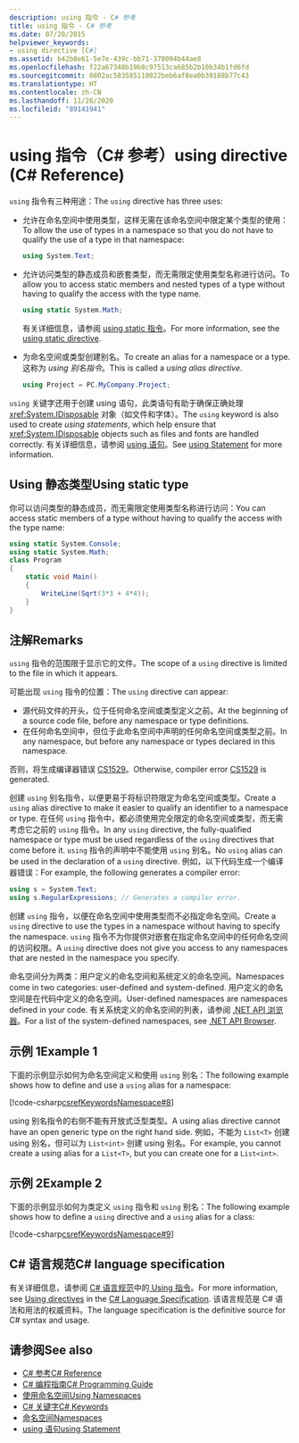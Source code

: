 ```yaml
---
description: using 指令 - C# 参考
title: using 指令 - C# 参考
ms.date: 07/20/2015
helpviewer_keywords:
- using directive [C#]
ms.assetid: b42b8e61-5e7e-439c-bb71-370094b44ae8
ms.openlocfilehash: f22a67348b19b8c97513ca685b2b10b34b1fd6fd
ms.sourcegitcommit: 0802ac583585110022beb6af8ea0b39188b77c43
ms.translationtype: HT
ms.contentlocale: zh-CN
ms.lasthandoff: 11/26/2020
ms.locfileid: "89141941"
---
```

# <a name="using-directive-c-reference"></a><span data-ttu-id="9140a-103">using 指令（C# 参考）</span><span class="sxs-lookup"><span data-stu-id="9140a-103">using directive (C# Reference)</span></span>

<span data-ttu-id="9140a-104">`using` 指令有三种用途：</span><span class="sxs-lookup"><span data-stu-id="9140a-104">The `using` directive has three uses:</span></span>

- <span data-ttu-id="9140a-105">允许在命名空间中使用类型，这样无需在该命名空间中限定某个类型的使用：</span><span class="sxs-lookup"><span data-stu-id="9140a-105">To allow the use of types in a namespace so that you do not have to qualify the use of a type in that namespace:</span></span>

    ```csharp
    using System.Text;
    ```

- <span data-ttu-id="9140a-106">允许访问类型的静态成员和嵌套类型，而无需限定使用类型名称进行访问。</span><span class="sxs-lookup"><span data-stu-id="9140a-106">To allow you to access static members and nested types of a type without having to qualify the access with the type name.</span></span>

    ```csharp
    using static System.Math;
    ```

    <span data-ttu-id="9140a-107">有关详细信息，请参阅 [using static 指令](using-static.md)。</span><span class="sxs-lookup"><span data-stu-id="9140a-107">For more information, see the [using static directive](using-static.md).</span></span>

- <span data-ttu-id="9140a-108">为命名空间或类型创建别名。</span><span class="sxs-lookup"><span data-stu-id="9140a-108">To create an alias for a namespace or a type.</span></span> <span data-ttu-id="9140a-109">这称为 *using 别名指令*。</span><span class="sxs-lookup"><span data-stu-id="9140a-109">This is called a *using alias directive*.</span></span>

    ```csharp
    using Project = PC.MyCompany.Project;
    ```

<span data-ttu-id="9140a-110">`using` 关键字还用于创建 using 语句，此类语句有助于确保正确处理 <xref:System.IDisposable> 对象（如文件和字体）。</span><span class="sxs-lookup"><span data-stu-id="9140a-110">The `using` keyword is also used to create *using statements*, which help ensure that <xref:System.IDisposable> objects such as files and fonts are handled correctly.</span></span> <span data-ttu-id="9140a-111">有关详细信息，请参阅 [using 语句](using-statement.md)。</span><span class="sxs-lookup"><span data-stu-id="9140a-111">See [using Statement](using-statement.md) for more information.</span></span>

## <a name="using-static-type"></a><span data-ttu-id="9140a-112">Using 静态类型</span><span class="sxs-lookup"><span data-stu-id="9140a-112">Using static type</span></span>

<span data-ttu-id="9140a-113">你可以访问类型的静态成员，而无需限定使用类型名称进行访问：</span><span class="sxs-lookup"><span data-stu-id="9140a-113">You can access static members of a type without having to qualify the access with the type name:</span></span>

```csharp
using static System.Console;
using static System.Math;
class Program
{
    static void Main()
    {
        WriteLine(Sqrt(3*3 + 4*4));
    }
}
```

## <a name="remarks"></a><span data-ttu-id="9140a-114">注解</span><span class="sxs-lookup"><span data-stu-id="9140a-114">Remarks</span></span>

<span data-ttu-id="9140a-115">`using` 指令的范围限于显示它的文件。</span><span class="sxs-lookup"><span data-stu-id="9140a-115">The scope of a `using` directive is limited to the file in which it appears.</span></span>

<span data-ttu-id="9140a-116">可能出现 `using` 指令的位置：</span><span class="sxs-lookup"><span data-stu-id="9140a-116">The `using` directive can appear:</span></span>

- <span data-ttu-id="9140a-117">源代码文件的开头，位于任何命名空间或类型定义之前。</span><span class="sxs-lookup"><span data-stu-id="9140a-117">At the beginning of a source code file, before any namespace or type definitions.</span></span>
- <span data-ttu-id="9140a-118">在任何命名空间中，但位于此命名空间中声明的任何命名空间或类型之前。</span><span class="sxs-lookup"><span data-stu-id="9140a-118">In any namespace, but before any namespace or types declared in this namespace.</span></span>

<span data-ttu-id="9140a-119">否则，将生成编译器错误 [CS1529](../../misc/cs1529.md)。</span><span class="sxs-lookup"><span data-stu-id="9140a-119">Otherwise, compiler error [CS1529](../../misc/cs1529.md) is generated.</span></span>

<span data-ttu-id="9140a-120">创建 `using` 别名指令，以便更易于将标识符限定为命名空间或类型。</span><span class="sxs-lookup"><span data-stu-id="9140a-120">Create a `using` alias directive to make it easier to qualify an identifier to a namespace or type.</span></span> <span data-ttu-id="9140a-121">在任何 `using` 指令中，都必须使用完全限定的命名空间或类型，而无需考虑它之前的 `using` 指令。</span><span class="sxs-lookup"><span data-stu-id="9140a-121">In any `using` directive, the fully-qualified namespace or type must be used regardless of the `using` directives that come before it.</span></span> <span data-ttu-id="9140a-122">`using` 指令的声明中不能使用 `using` 别名。</span><span class="sxs-lookup"><span data-stu-id="9140a-122">No `using` alias can be used in the declaration of a `using` directive.</span></span> <span data-ttu-id="9140a-123">例如，以下代码生成一个编译器错误：</span><span class="sxs-lookup"><span data-stu-id="9140a-123">For example, the following generates a compiler error:</span></span>

```csharp
using s = System.Text;
using s.RegularExpressions; // Generates a compiler error.
```

<span data-ttu-id="9140a-124">创建 `using` 指令，以便在命名空间中使用类型而不必指定命名空间。</span><span class="sxs-lookup"><span data-stu-id="9140a-124">Create a `using` directive to use the types in a namespace without having to specify the namespace.</span></span> <span data-ttu-id="9140a-125">`using` 指令不为你提供对嵌套在指定命名空间中的任何命名空间的访问权限。</span><span class="sxs-lookup"><span data-stu-id="9140a-125">A `using` directive does not give you access to any namespaces that are nested in the namespace you specify.</span></span>

<span data-ttu-id="9140a-126">命名空间分为两类：用户定义的命名空间和系统定义的命名空间。</span><span class="sxs-lookup"><span data-stu-id="9140a-126">Namespaces come in two categories: user-defined and system-defined.</span></span> <span data-ttu-id="9140a-127">用户定义的命名空间是在代码中定义的命名空间。</span><span class="sxs-lookup"><span data-stu-id="9140a-127">User-defined namespaces are namespaces defined in your code.</span></span> <span data-ttu-id="9140a-128">有关系统定义的命名空间的列表，请参阅 [.NET API 浏览器](../../../../api/index.md)。</span><span class="sxs-lookup"><span data-stu-id="9140a-128">For a list of the system-defined namespaces, see [.NET API Browser](../../../../api/index.md).</span></span>

## <a name="example-1"></a><span data-ttu-id="9140a-129">示例 1</span><span class="sxs-lookup"><span data-stu-id="9140a-129">Example 1</span></span>

<span data-ttu-id="9140a-130">下面的示例显示如何为命名空间定义和使用 `using` 别名：</span><span class="sxs-lookup"><span data-stu-id="9140a-130">The following example shows how to define and use a `using` alias for a namespace:</span></span>

[!code-csharp[csrefKeywordsNamespace#8](~/samples/snippets/csharp/VS_Snippets_VBCSharp/csrefKeywordsNamespace/CS/csrefKeywordsNamespace2.cs#8)]

<span data-ttu-id="9140a-131">using 别名指令的右侧不能有开放式泛型类型。</span><span class="sxs-lookup"><span data-stu-id="9140a-131">A using alias directive cannot have an open generic type on the right hand side.</span></span> <span data-ttu-id="9140a-132">例如，不能为 `List<T>` 创建 using 别名，但可以为 `List<int>` 创建 using 别名。</span><span class="sxs-lookup"><span data-stu-id="9140a-132">For example, you cannot create a using alias for a `List<T>`, but you can create one for a `List<int>`.</span></span>

## <a name="example-2"></a><span data-ttu-id="9140a-133">示例 2</span><span class="sxs-lookup"><span data-stu-id="9140a-133">Example 2</span></span>

<span data-ttu-id="9140a-134">下面的示例显示如何为类定义 `using` 指令和 `using` 别名：</span><span class="sxs-lookup"><span data-stu-id="9140a-134">The following example shows how to define a `using` directive and a `using` alias for a class:</span></span>

[!code-csharp[csrefKeywordsNamespace#9](~/samples/snippets/csharp/VS_Snippets_VBCSharp/csrefKeywordsNamespace/CS/csrefKeywordsNamespace2.cs#9)]

## <a name="c-language-specification"></a><span data-ttu-id="9140a-135">C# 语言规范</span><span class="sxs-lookup"><span data-stu-id="9140a-135">C# language specification</span></span>

<span data-ttu-id="9140a-136">有关详细信息，请参阅 [C# 语言规范](/dotnet/csharp/language-reference/language-specification/introduction)中的[ Using 指令](~/_csharplang/spec/namespaces.md#using-directives)。</span><span class="sxs-lookup"><span data-stu-id="9140a-136">For more information, see [Using directives](~/_csharplang/spec/namespaces.md#using-directives) in the [C# Language Specification](/dotnet/csharp/language-reference/language-specification/introduction).</span></span> <span data-ttu-id="9140a-137">该语言规范是 C# 语法和用法的权威资料。</span><span class="sxs-lookup"><span data-stu-id="9140a-137">The language specification is the definitive source for C# syntax and usage.</span></span>

## <a name="see-also"></a><span data-ttu-id="9140a-138">请参阅</span><span class="sxs-lookup"><span data-stu-id="9140a-138">See also</span></span>

- [<span data-ttu-id="9140a-139">C# 参考</span><span class="sxs-lookup"><span data-stu-id="9140a-139">C# Reference</span></span>](../index.md)
- [<span data-ttu-id="9140a-140">C# 编程指南</span><span class="sxs-lookup"><span data-stu-id="9140a-140">C# Programming Guide</span></span>](../../programming-guide/index.md)
- [<span data-ttu-id="9140a-141">使用命名空间</span><span class="sxs-lookup"><span data-stu-id="9140a-141">Using Namespaces</span></span>](../../programming-guide/namespaces/using-namespaces.md)
- [<span data-ttu-id="9140a-142">C# 关键字</span><span class="sxs-lookup"><span data-stu-id="9140a-142">C# Keywords</span></span>](index.md)
- [<span data-ttu-id="9140a-143">命名空间</span><span class="sxs-lookup"><span data-stu-id="9140a-143">Namespaces</span></span>](../../programming-guide/namespaces/index.md)
- [<span data-ttu-id="9140a-144">using 语句</span><span class="sxs-lookup"><span data-stu-id="9140a-144">using Statement</span></span>](using-statement.md)

